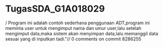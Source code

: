 # TugasSDA_G1A018029
/ Program ini adalah contoh sederhana penggunaan ADT,program ini meminta user untuk 
mengimput nama dan umur user,lalu setelah mengimput data,maka sistem akan menyimpan data,lalu
memanggil data sesuai yang di inputkan tadi."//
0 comments on commit 8286255

